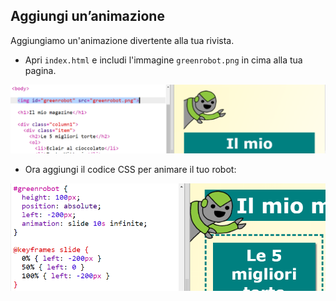 ## Aggiungi un’animazione

Aggiungiamo un'animazione divertente alla tua rivista.

+ Apri `index.html` e includi l'immagine `greenrobot.png` in cima alla tua pagina.

![screenshot](images/magazine-animation-image.png)

+ Ora aggiungi il codice CSS per animare il tuo robot:

![screenshot](images/magazine-animation-css.png)